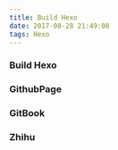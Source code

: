 ```yaml
---
title: Build Hexo
date: 2017-08-28 21:49:08
tags: Hexo
---
```


### Build Hexo

### GithubPage

### GitBook

### Zhihu